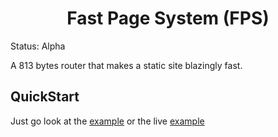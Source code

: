 <h1 align="center">Fast Page System (FPS)</h1>

Status: Alpha

A 813 bytes router that makes a static site blazingly fast.

## QuickStart

Just go look at the [example](./example/) or the live [example](https://prince527github.github.io/Fast-Page-System/example/index.html)
